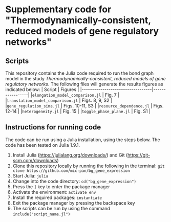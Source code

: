 # Supplementary code for "Thermodynamically-consistent, reduced models of gene regulatory networks"

## Scripts
This repository contains the Julia code required to run the bond graph model in the study *Thermodynamically-consistent, reduced models of gene regulatory networks*. The following files will generate the results figures as indicated below:
| Script                           | Figures         |
|----------------------------------|-----------------|
|`elongation_model_comparison.jl`  | Fig. 7          |
|`translation_model_comparison.jl` | Figs. 8, 9, S2  |
|`gene_regulation_sims.jl`         | Figs. 10-11, S3 |
|`resource_dependence.jl`          | Figs. 12-14     |
|`heterogeneity.jl`                | Fig. 15         |
|`toggle_phase_plane.jl`           | Fig. S1         |


## Instructions for running code
The code can be run using a Julia installation, using the steps below. The code has been tested on Julia 1.9.1.

1. Install Julia (https://julialang.org/downloads/) and Git (https://git-scm.com/downloads)
2. Clone this repository locally by running the following in the terminal: `git clone https://github.com/mic-pan/bg_gene_expression`
3. Start Julia: `julia`
4. Change into the code directory: `cd("bg_gene_expression")`
5. Press the `]` key to enter the package manager
6. Activate the environment: `activate env`
7. Install the required packages: `instantiate`
8. Exit the package manager by pressing the backspace key
9. The scripts can be run by using the command `include("script_name.jl")`
